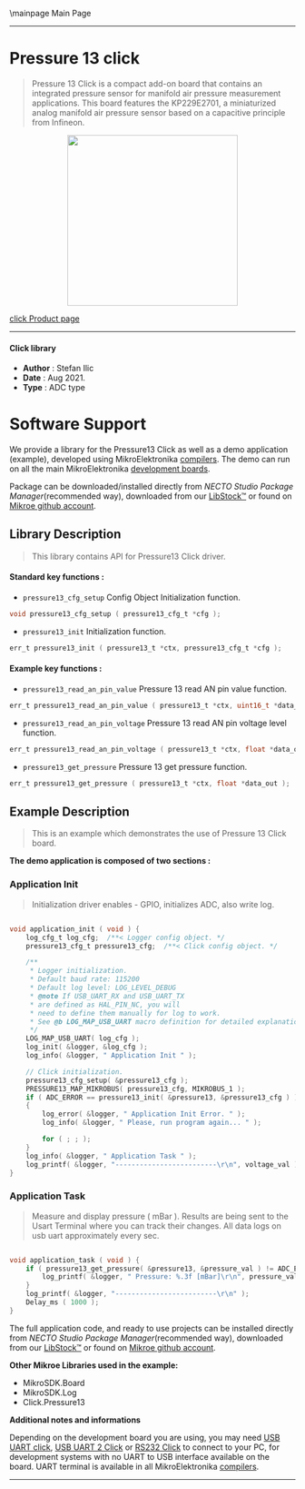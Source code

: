 \mainpage Main Page

---
# Pressure 13 click

> Pressure 13 Click is a compact add-on board that contains an integrated pressure sensor for manifold air pressure measurement applications. This board features the KP229E2701, a miniaturized analog manifold air pressure sensor based on a capacitive principle from Infineon.

<p align="center">
  <img src="https://download.mikroe.com/images/click_for_ide/pressure13_click.png" height=300px>
</p>

[click Product page](https://www.mikroe.com/pressure-13-click)

---


#### Click library

- **Author**        : Stefan Ilic
- **Date**          : Aug 2021.
- **Type**          : ADC type


# Software Support

We provide a library for the Pressure13 Click
as well as a demo application (example), developed using MikroElektronika
[compilers](https://www.mikroe.com/necto-studio).
The demo can run on all the main MikroElektronika [development boards](https://www.mikroe.com/development-boards).

Package can be downloaded/installed directly from *NECTO Studio Package Manager*(recommended way), downloaded from our [LibStock&trade;](https://libstock.mikroe.com) or found on [Mikroe github account](https://github.com/MikroElektronika/mikrosdk_click_v2/tree/master/clicks).

## Library Description

> This library contains API for Pressure13 Click driver.

#### Standard key functions :

- `pressure13_cfg_setup` Config Object Initialization function.
```c
void pressure13_cfg_setup ( pressure13_cfg_t *cfg );
```

- `pressure13_init` Initialization function.
```c
err_t pressure13_init ( pressure13_t *ctx, pressure13_cfg_t *cfg );
```

#### Example key functions :

- `pressure13_read_an_pin_value` Pressure 13 read AN pin value function.
```c
err_t pressure13_read_an_pin_value ( pressure13_t *ctx, uint16_t *data_out );
```

- `pressure13_read_an_pin_voltage` Pressure 13 read AN pin voltage level function.
```c
err_t pressure13_read_an_pin_voltage ( pressure13_t *ctx, float *data_out );
```

- `pressure13_get_pressure` Pressure 13 get pressure function.
```c
err_t pressure13_get_pressure ( pressure13_t *ctx, float *data_out );
```

## Example Description

> This is an example which demonstrates the use of Pressure 13 Click board.

**The demo application is composed of two sections :**

### Application Init

> Initialization driver enables - GPIO, initializes ADC, also write log.

```c

void application_init ( void ) {
    log_cfg_t log_cfg;  /**< Logger config object. */
    pressure13_cfg_t pressure13_cfg;  /**< Click config object. */

    /** 
     * Logger initialization.
     * Default baud rate: 115200
     * Default log level: LOG_LEVEL_DEBUG
     * @note If USB_UART_RX and USB_UART_TX 
     * are defined as HAL_PIN_NC, you will 
     * need to define them manually for log to work. 
     * See @b LOG_MAP_USB_UART macro definition for detailed explanation.
     */
    LOG_MAP_USB_UART( log_cfg );
    log_init( &logger, &log_cfg );
    log_info( &logger, " Application Init " );

    // Click initialization.
    pressure13_cfg_setup( &pressure13_cfg );
    PRESSURE13_MAP_MIKROBUS( pressure13_cfg, MIKROBUS_1 );
    if ( ADC_ERROR == pressure13_init( &pressure13, &pressure13_cfg ) )
    {
        log_error( &logger, " Application Init Error. " );
        log_info( &logger, " Please, run program again... " );

        for ( ; ; );
    }
    log_info( &logger, " Application Task " );
    log_printf( &logger, "-------------------------\r\n", voltage_val );
}

```

### Application Task

> Measure and display pressure ( mBar ). Results are being sent to the Usart Terminal where you can track their changes. All data logs on usb uart approximately every sec.

```c

void application_task ( void ) {
    if ( pressure13_get_pressure( &pressure13, &pressure_val ) != ADC_ERROR ) {
        log_printf( &logger, " Pressure: %.3f [mBar]\r\n", pressure_val );
    }
    log_printf( &logger, "-------------------------\r\n" );
    Delay_ms ( 1000 );
}

```

The full application code, and ready to use projects can be installed directly from *NECTO Studio Package Manager*(recommended way), downloaded from our [LibStock&trade;](https://libstock.mikroe.com) or found on [Mikroe github account](https://github.com/MikroElektronika/mikrosdk_click_v2/tree/master/clicks).

**Other Mikroe Libraries used in the example:**

- MikroSDK.Board
- MikroSDK.Log
- Click.Pressure13

**Additional notes and informations**

Depending on the development board you are using, you may need
[USB UART click](https://www.mikroe.com/usb-uart-click),
[USB UART 2 Click](https://www.mikroe.com/usb-uart-2-click) or
[RS232 Click](https://www.mikroe.com/rs232-click) to connect to your PC, for
development systems with no UART to USB interface available on the board. UART
terminal is available in all MikroElektronika
[compilers](https://shop.mikroe.com/compilers).

---

